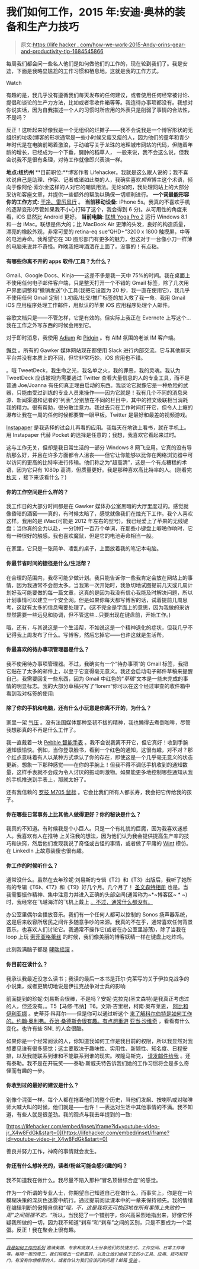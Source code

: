 # 我们如何工作，2015 年:安迪·奥林的装备和生产力技巧

> 原文:[https://life hacker . com/how-we-work-2015-Andy-orins-gear-and-productivity-tip-1684545866](https://lifehacker.com/how-we-work-2015-andy-orins-gear-and-productivity-tip-1684545866)

每周我们都会问一些名人他们是如何做他们的工作的，现在轮到我们了。我是安迪，下面是我略显尴尬的工作习惯和栖息地。这就是我的工作方式。

Watch

有趣的是，我几乎没有遵循我们每天发布的任何建议，或者使用任何经常被讨论、提倡和谈论的生产力方法，比如或者零收件箱等等。我连待办事项都没有。我想对你说实话，因为自我描述一个人的习惯时所应用的外表只是削弱了事情的合法性，不是吗？

反正！这听起来好像我是一个无组织的烂摊子——我不会说我是一个博客形状的无组织的垃圾(博客的形状通常是一些小时候又瘦又瘦的人，因为他们的童年和青少年时代是在电脑前喝着激浪，手动编写关于龙珠的地理城市网站的代码，但随着年龄的增长，已经成为一个下垂，臃肿的稻草人， 一般来说，我不会这么说，但我会说我不是很有条理，对待工作就像即兴表演一样。

**地点:纽约州**
**目前职位:**博客作者 Lifehacker。我就是这么跟人说的；我不喜欢说自己是助理、作家、记者或诸如此类的人，我确实喜欢*拥有*博主这个术语，倾向于像阿伦·索尔金这样的人对它的嘲讽用法。无论如何，我处理网站上的大部分采访和客座文章，并提供一些额外的帮助以确保一切顺利进行。
**一个词最能形容你的工作方式:** [干净、雷厉风行](http://defamer.gawker.com/channing-tatum-writes-emails-exactly-like-you-think-he-1670777558) 。
**当前移动设备:** iPhone 5s。我真的不喜欢手机的逐渐变形(尽管如果我不小心打碎了这个，我会得到 6 分)。从可用性的角度来看，iOS 显然比 Android 更好。
**当前电脑:** [联想 Yoga Pro 2](https://gizmodo.com/lenovo-yoga-2-pro-review-flipping-fantastic-1471231347) 运行 Windows 8.1 和一台 iMac。联想是伟大的；比 MacBook Air 更薄的头发，良好的构造质量，漂亮的橡胶外观，非常可爱的 retina-eq sue“QHD+”3200 x 1800 触摸屏，中等的电池寿命。我希望它在 3D 图形部门有更多的魅力，但这对于一台像小刀一样薄的电脑来说并不奇怪。昨晚我把啤酒洒在上面了。没事的！有点粘。

#### 有哪些你离不开的 apps 软件/工具？为什么？

Gmail、Google Docs、Kinja——这差不多是我一天中 75%的时间。我在桌面上不使用任何电子邮件客户端，只是整天打开一个不错的 Gmail 标签，除了几次用户界面调整和“撤销发送”小工具(我把它设置为 20 秒，我一直在使用它)，我几乎不使用任何 Gmail 定制！).初级/社交/推广标签的加入救了我一命。我用 Gmail iOS 应用程序处理工作邮件，用默认的苹果 iOS 应用程序处理个人邮件。

谷歌文档只是——不管怎样，它是有效的。但实际上我正在 Evernote 上写这个...我在工作之外写东西的时候会用到它。

对于即时消息，我使用 [Adium](https://adium.im/) 和 [Pidgin](https://www.pidgin.im/) 。有 AIM 氛围的老派 IM 客户端。

[懈怠](http://slack.com/) 。所有的 Gawker 媒体网站现在都使用 Slack 进行内部交流。它与其他聊天平台并没有本质上的不同，但它非常巧妙。iOS 应用也不错。

。哦 TweetDeck，我生命之光，我名单之火，我的罪恶，我的灵魂。我认为 TweetDeck 应该被视为需要通过 Twitter 查看大量信息的人的专业工具，而不是普通 Joe/Joanna 有任何真正理由启动的东西。我谈论它就像它是一种危险的武器，只能由受过训练的专业人员来操作——因为它就是！我有几个不同的消息来源、新闻渠道和记者的“列表”,分别放在不同的栏目中，其中的推文级联相当消耗我的精力。很有帮助，很分散注意力。我过去只在工作时间打开它，但令人上瘾的瀑布让我在一周的任何时候都要瞥一眼甲板。Twitter 是最好和最差的视频游戏。

[Instapaper](https://www.instapaper.com/) 是我选择的过会儿再看的应用。我每天在地铁上看书，就在手机上。用 Instapaper 代替 Pocket 的选择是任意的；我想，我喜欢它看起来过时。

这与工作无关，但却是我日常生活的一部分 Windows 8 网飞应用。它真的没有导航那么好，并且在许多方面都令人沮丧——但它让你能够以比你在网络浏览器中可以访问的更高的比特率进行传输。他们称之为“超高清”，这是一个有点糟糕的术语，因为它只有 1080p 高清，但质量更好。我是那种喜欢高比特率的人。(刚看完 [秋天](http://themuse.jezebel.com/woman-subject-the-fall-is-the-feminist-crime-show-wev-1680979443) ，接下来该看什么？)

#### 你的工作空间是什么样的？

我工作日的大部分时间都是在 Gawker 媒体办公室黑暗的大厅里度过的。感觉就像昏暗的酒窖——真的，有时候太暗了，感觉就像我们在烛光下工作。我个人喜欢这样。我用的是 iMac(可能是 2012 年左右的型号)。我已经爱上了苹果的无线键盘；当你真的全力以赴，一分钟打一百万个单词，在那些小键盘上噼啪作响时，它有一种很好的触感。我也喜欢魔鼠，但是它的电池寿命相当一般。

在家里，它只是一张简单、凌乱的桌子，上面放着我的笔记本电脑。

#### 你最节省时间的捷径是什么/生活帮？

在合理的范围内，我尽可能少做计划。我只能告诉你一些我肯定会放在网站上的事情，因为我通常不会想太多。当我第一次开始时，我急切地试图提前几天或几周计划好我可能要做的每一篇文章，这真的是因为我没有信心我能及时解决问题，所以计划事情可以建立一个安全网。但是如果你每天都写博客的话，试着提前几周思考，这就有太多的信息需要处理了。(这不完全是字面上的意思，因为我做的采访显然需要一些远见和协调，但不管这些...只要出现在键盘前，开始工作。)

哦，还有，与其说这是一个生活帮，不如说这是一个精神退化的症状，但我几乎不记得我上周发布了什么。写博客，然后忘掉它——也许这就是生活帮。

#### 你最喜欢的待办事项管理器是什么？

我不使用待办事项管理器。不过，我确实有一个“待办事项”的 Gmail 标签，我把它贴在了太多的邮件上，以至于它变得毫无意义。我还会启动电子邮件草稿来提醒自己，我需要回复一些东西，因为 Gmail 中红色的“*草稿*”文本是一些未完成的事情的明显标志。我的大部分草稿只写了“lorem”你可以在这个经过审查的收件箱中看到我对标签的使用:

#### 除了你的手机和电脑，还有什么小玩意是你离不开的，为什么？

家里一架 [气压](https://lifehacker.com/dropping-the-drip-how-to-get-started-making-better-cof-5778831) 。没有法国媒体那种坚韧不拔的精神，我也懒得去煮倒咖啡，尽管我想那真的不再是什么工作了。

我一直戴着一块 [Pebble 智能手表](https://gizmodo.com/pebble-steel-review-the-best-smartwatch-now-also-beau-1522229183) 。我不会说我离不开它，但它真好！收到手腕通知很愉快。例如，当你登录脸书，看到一个红色的通知，这很有趣，对不对？那个红点意味着有人以某种方式承认了你的存在，即使这是一个几乎毫无意义的状态更新。想象一下那种感觉——在你的手腕上！但我不得不调低手机收到的通知数量，这样手表就不会成为令人讨厌的振动刺激物。如果能更多地控制哪些通知从我的手机推送到手表上，那就太好了。

还有我信赖的 [罗技 M705 鼠标](http://www.amazon.com/Logitech-Wireless-Marathon-3-Year-Battery/dp/B0034XRDUA?asc_campaign=InlineText&asc_refurl=https://lifehacker.com/how-we-work-2015-andy-orins-gear-and-productivity-tip-1684545866&asc_source=&tag=kinjalifehackerlink-20) 。它会比我们所有人都长寿，我会把它传给我的孩子。

#### 你在哪些日常事务上比其他人做得更好？你的秘诀是什么？

我真的不知道。有时候我是个小巨人。只是一个有礼貌的巨魔，因为我喜欢迷惑人。我喜欢有人在推特 上关注我的想法，因为他们认为我会提供提高生产率的技巧和诀窍，然后他们发现我说了奇怪或古怪的事情，或者做了平庸的 [Wint](https://twitter.com/dril) 模仿。在 LinkedIn 上故意装傻也很有趣。

#### 你工作的时候听什么？

通常没什么。虽然在去年珍妮·刘易斯的专辑《T2》和《T3》出版后，我听了她所有的专辑《T6》、《T7》和《T9》好几个月。几个月了！ [圣文森特相册](https://www.youtube.com/watch?v=TAdARF4rGcQ) 也是。当我需要振作精神、集中注意力并进入正确的头部空间(通常称为~*~博客区~ * ~)时，我经常在飞越海洋的飞机上戴上 [。不过，通常什么都没有。](https://www.youtube.com/watch?v=6jtZx9LNpAY)

办公室里偶尔会播放音乐。我们有一个任何人都可以控制的 Sonos 扬声器系统，这是后来收容所居民之间许多随意争吵的来源。我真的不在乎，通常喜欢任何背景音乐，也喜欢人们讨论它。我通常不操作它(或者在办公室里游荡)，除了当我在 loop 上玩 [索菲亚格蕾丝](http://jezebel.com/sophia-grace-tiny-rap-queen-drops-empowerment-banger-1677868489) 的时候，我们像美丽的博客妖精一样在键盘上吃炸鸡。

此刻我满脑子都是 [哮喘摇滚](https://www.youtube.com/watch?v=bcnIhzaDTd0) 。

#### 你目前在读什么？

我承认我最近没怎么读书；我读的最后一本书是菲尔·克莱写的关于伊拉克战争的小说集，或者更确切地说是伊拉克战争对士兵的影响

前面提到的珍妮·刘易斯会很棒，不是吗？安妮·克拉克(圣文森特)是我真正考虑过的人，但还没有。。T5【马修·韦纳】T6。文斯·吉里根，柯南·奥布莱恩， [阿比和伊利亚娜](http://www.cc.com/shows/broad-city) 。史蒂芬·科拜尔——但是你可以通过听这个 [来了解科尔伯特是如何工作的。约翰·奥利弗。乔治·桑德斯会很有趣。有点想重游](http://www.slate.com/articles/podcasts/working/2014/10/stephen_colbert_on_his_improv_background_and_how_he_gets_in_character_for.html) [亚当·沙维奇](https://lifehacker.com/im-adam-savage-and-this-is-how-i-work-5926330) ，看看有什么变化。也许有些 SNL 的人会很酷。

如果你是一个经常阅读的人，你知道我如何工作是我目前的权限，所以我显然对我想要见谁有很多感觉；这主要取决于趣味性、实用性、新颖性、知名度、日程安排，以及我能联系到谁和不能联系到谁的现实。埃隆马斯克， [请发邮件给我](mailto:andy@lifehacker.com) 。还有泰勒。我不是在开玩笑——泰勒·斯威夫特告诉我们她的工作习惯将会是多么奇怪而有趣的一步。

#### 你收到过的最好的建议是什么？

别像个混蛋一样。每个人都在拖着他们的整个历史，当他们发飙、按喇叭或对咖啡师大喊大叫的时候，他们就是——也许！—表达对生活中其他事情的不满。我不知道，有些人就是很差劲。我的观点与我去年提到的一致:

 [https://lifehacker.com/embed/inset/iframe?id=youtube-video-jr_X4w8FdGk&start=0](https://lifehacker.com/embed/inset/iframe?id=youtube-video-jr_X4w8FdGk&start=0) 

善良并努力工作，神奇的事情就会发生。

#### 你还有什么想补充的，读者/粉丝可能会感兴趣的吗？

我不知道我在做什么。我尽量不陷入那种“冒名顶替综合症”的感觉。

作为一个所谓的专业人士，你期望自己知道自己在做什么，而事实上，你是在一片模糊决策的深灰色迷雾中航行。通过提前阅读课本中的一章来保持领先。我的情绪在编辑判断的傲慢自信和“*哦，不，这是我将无可挽回地在所有事情上失败的一周”之间摇摆不定。*“所以，当我犯了一个错别字，你兴高采烈地指出来，好像它怀疑我所做的一切，因为我不知道“刹车”和“刹车”之间的区别，只是不要成为一个混蛋。反正！我在聚会上很有趣。

* * *

<small></small>*[<small>*我是如何工作的系列*</small>](http://lifehacker.com/how-i-work/) <small>*邀请英雄、专家和高效人士分享他们的快捷方式、工作空间、日常工作等等。每隔一周的周三，我们将推出一位新嘉宾，以及让他们继续下去的小工具、应用、技巧和窍门。有没有你想推荐的人，或者你认为我们应该问的问题？邮箱*</small> [<small>*安迪*</small>](mailto:andy@lifehacker.com) <small>*。*</small>*